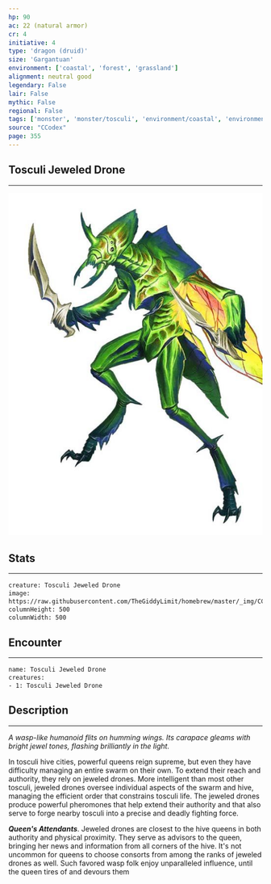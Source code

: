 ```yaml
---
hp: 90
ac: 22 (natural armor)
cr: 4
initiative: 4
type: 'dragon (druid)'    
size: 'Gargantuan'
environment: ['coastal', 'forest', 'grassland']
alignment: neutral good
legendary: False
lair: False
mythic: False
regional: False
tags: ['monster', 'monster/tosculi', 'environment/coastal', 'environment/forest', 'environment/grassland']
source: "CCodex"
page: 355
---
```


## Tosculi Jeweled Drone
---

![|600](https://raw.githubusercontent.com/TheGiddyLimit/homebrew/master/_img/CCodex/Tosculijeweleddrone.jpg)

## Stats
---

```statblock
creature: Tosculi Jeweled Drone
image: https://raw.githubusercontent.com/TheGiddyLimit/homebrew/master/_img/CCodex/tosculijeweleddrone_token.png
columnHeight: 500
columnWidth: 500
```

## Encounter
---

```encounter-table
name: Tosculi Jeweled Drone
creatures:
- 1: Tosculi Jeweled Drone
```

## Description
---
_A wasp-like humanoid flits on humming wings. Its carapace gleams with bright jewel tones, flashing brilliantly in the light._

In tosculi hive cities, powerful queens reign supreme, but even they have difficulty managing an entire swarm on their own. To extend their reach and authority, they rely on jeweled drones. More intelligent than most other tosculi, jeweled drones oversee individual aspects of the swarm and hive, managing the efficient order that constrains tosculi life. The jeweled drones produce powerful pheromones that help extend their authority and that also serve to forge nearby tosculi into a precise and deadly fighting force.

**_Queen's Attendants_**. Jeweled drones are closest to the hive queens in both authority and physical proximity. They serve as advisors to the queen, bringing her news and information from all corners of the hive. It's not uncommon for queens to choose consorts from among the ranks of jeweled drones as well. Such favored wasp folk enjoy unparalleled influence, until the queen tires of and devours them






